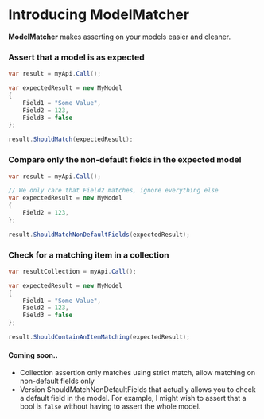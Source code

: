 # Introducing ModelMatcher

**ModelMatcher** makes asserting on your models easier and cleaner.

### Assert that a model is as expected 

```csharp
var result = myApi.Call();

var expectedResult = new MyModel
{
    Field1 = "Some Value",
    Field2 = 123,
    Field3 = false
};

result.ShouldMatch(expectedResult);
```

### Compare only the non-default fields in the expected model

```csharp
var result = myApi.Call();

// We only care that Field2 matches, ignore everything else
var expectedResult = new MyModel
{
    Field2 = 123,
};

result.ShouldMatchNonDefaultFields(expectedResult);
```

### Check for a matching item in a collection

```csharp
var resultCollection = myApi.Call();

var expectedResult = new MyModel
{
    Field1 = "Some Value",
    Field2 = 123,
    Field3 = false
};

result.ShouldContainAnItemMatching(expectedResult);
```

#### Coming soon..

- Collection assertion only matches using strict match, allow matching on non-default fields only
- Version ShouldMatchNonDefaultFields that actually allows you to check a default field in the model. For example, I might wish to assert that a bool is ``false`` without having to assert the whole model.
